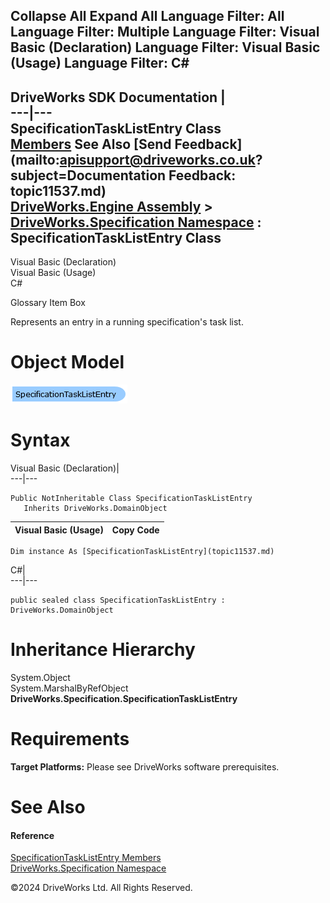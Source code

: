        

 Collapse All Expand All  Language Filter: All  Language Filter: Multiple  Language Filter: Visual Basic (Declaration) Language Filter: Visual Basic (Usage) Language Filter: C#  
---  
DriveWorks SDK Documentation  |   
---|---  
SpecificationTaskListEntry Class   
[Members](topic11538.md) See Also [Send Feedback](mailto:apisupport@driveworks.co.uk?subject=Documentation Feedback: topic11537.md)  
[DriveWorks.Engine Assembly](topic2156.md) > [DriveWorks.Specification Namespace](topic10764.md) : SpecificationTaskListEntry Class  
---  
  
Visual Basic (Declaration)    
Visual Basic (Usage)    
C# 

Glossary Item Box

Represents an entry in a running specification's task list. 

# Object Model

![](dotnetdiagramimages/image588.png)

# Syntax

Visual Basic (Declaration)|   
---|---  
      
    
    Public NotInheritable Class SpecificationTaskListEntry 
       Inherits DriveWorks.DomainObject  
  
Visual Basic (Usage)| Copy Code  
---|---  
      
    
    Dim instance As [SpecificationTaskListEntry](topic11537.md)  
  
C#|   
---|---  
      
    
    public sealed class SpecificationTaskListEntry : DriveWorks.DomainObject   
  
# Inheritance Hierarchy

System.Object  
System.MarshalByRefObject  
**DriveWorks.Specification.SpecificationTaskListEntry**  


# Requirements

**Target Platforms:** Please see DriveWorks software prerequisites.

# See Also

#### Reference

[SpecificationTaskListEntry Members](topic11538.md)   
[DriveWorks.Specification Namespace](topic10764.md)

©2024 DriveWorks Ltd. All Rights Reserved.
